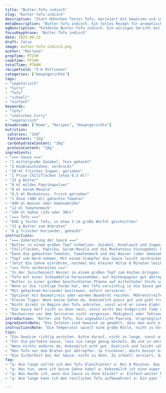```yaml
---
title: "Butter-Tofu indisch"
slug: "butter-tofu-indisch"
description: "Statt Hühnchen fester Tofu, mariniert mit Gewürzen und in buttriger Tomatensauce geschmort. Zwiebeln und Knoblauch goldgelb; Ingwer frisch, mit sanfter Schärfe; leichter Paprika und Garam Masala sorgen für Wärme. Pürierte Tomaten, dick und samtig, mit einem Hauch Muskat, abgerundet durch Kochsahne. Tofu erst kurz blanchiert, dann knusprig gebraten – außen fest, innen zart. Die Sauce braucht Geduld, bis sie sämig und aromatisch ist. Frische Korianderblätter zum Schluss; Basmati oder Naan passt super dazu. Geraspelte Möhre oder gedünsteter Brokkoli geben Farbe und Crunch. Kleine Variationen verbessern oft das Ergebnis – etwa Rauchpaprika oder Kokosmilch."
metaDescription: "Butter-Tofu indisch. Ein tolles Rezept für aromatischen Tofu in cremiger Tomatensauce. Ideal für die vegetarische Küche und voller Geschmack."
ogDescription: "Entdecke Butter-Tofu indisch. Ein würziges Gericht mit fester Tofu und sämiger Sauce. Perfekt für ein vegetarisches Festmahl."
focusKeyphrase: "Butter-Tofu indisch"
date: 2025-09-25
draft: false
image: butter-tofu-indisch.png
author: "Marlena"
prepTime: PT25M
cookTime: PT35M
totalTime: PT60M
recipeYield: "5-6 Portionen"
categories: ["Hauptgerichte"]
tags:
- "vegetarisch"
- "Curry"
- "Tofu"
- "schnell"
- "einfach"
keywords:
- "Tofu"
- "indisches Curry"
- "vegetarisch"
breadcrumb: ["Home", "Recipes", "Hauptgerichte"]
nutrition: 
 calories: "320"
 fatContent: "22g"
 carbohydrateContent: "10g"
 proteinContent: "18g"
ingredients:
- "=== Sauce ==="
- "1 mittelgroße Zwiebel, fein gehackt"
- "2 Knoblauchzehen, zerdrückt"
- "20 ml frischer Ingwer, gerieben"
- "1 Prise Chiliflocken (etwa 0,3 ml)"
- "25 g Butter"
- "8 ml mildes Paprikapulver"
- "8 ml Garam Masala"
- "0,5 ml Muskatnuss, frisch gerieben"
- "1 Dose (400 ml) gehackte Tomaten"
- "400 ml Wasser oder Gemüsebrühe"
- "12 ml Tomatenmark"
- "160 ml Sahne (15% oder 30%)"
- "=== Tofu ==="
- "650 g fester Tofu, in etwa 3 cm große Würfel geschnitten"
- "15 g Butter zum Anbraten"
- "8 g frischer Koriander, gehackt"
instructions:
- "=== Zubereitung der Sauce ==="
- "Butter in einem großen Topf schmelzen. Zwiebel, Knoblauch und Ingwer darin bei mittlerer Hitze anschwitzen – die Zwiebeln sollten glasig, leicht goldbraun werden; nicht zu dunkel, sonst bitter."
- "Chiliflocken, Paprika, Garam Masala und die Muskatnuss hinzugeben; kurz mitrösten, bis die Gewürze anfangen zu duften – etwa 45 Sekunden, nicht länger, sonst verbrennen sie."
- "Dann die gehackten Tomaten, Tomatenmark und das Wasser (oder Gemüsebrühe) dazugießen. Gut umrühren. Aufkochen und bei kleiner bis mittlerer Hitze circa 18 Minuten köcheln lassen, bis die Sauce leicht eingedickt ist, die Oberfläche leicht Blasen wirft und ein intensives Aroma entsteht."
- "Topf vom Herd nehmen. Mit einem Stampfer die Sauce leicht zerdrücken – sie soll noch Stückchen behalten, wonach ich beim ersten Mal zu fein pürierte und erdige Mundgefühl verlor."
- "Jetzt die Sahne einrühren, nochmal bei kleiner Hitze 6 Minuten leicht köcheln lassen, bis die Sauce sich verbindet und cremig wirkt. Mit Salz und schwarzem Pfeffer abschmecken."
- "=== Tofu vorbereiten ==="
- "In der Zwischenzeit Wasser in einem großen Topf zum Kochen bringen; salzen. Den Tofu für 6 Minuten darin ziehen lassen. Das entsalzt leicht und lässt ihn fester werden – das verhindert, dass er in der Pfanne zerfällt."
- "Tofu mit einer Schaumkelle herausnehmen, auf Küchenpapier gut abtropfen und trockentupfen. Je trockener er, desto besser brät er."
- "Butter in einer großen beschichteten Pfanne auf mittelhoher Stufe schmelzen. Tofu darin rundherum goldbraun anbraten. Das dauert 7-8 Minuten, geduldig wenden. Nicht zu oft rühren, damit schöne Krusten entstehen."
- "Wenn er die richtige Farbe hat, den Tofu vorsichtig in die Sauce geben. Noch 4 Minuten bei mittlerer Hitze ziehen lassen, damit er die Aromen aufnimmt und sich die Sauce am Tofu legt."
- "Mit gehacktem Koriander bestreuen, sofort servieren. "
- "Optional mit Basmatireis oder warmen Naanbrot reichen. Möhrenstreifen oder gedämpfter Brokkoli passen als frisches Gemüse toll dazu."
- "Kleine Tipps: Wenn keine Sahne da, Kokosmilch passt gut und gibt tropischen Twist. Wer es schärfer mag, nimmt eine frische grüne Chili, fein gehackt, statt getrocknete Flakes. Butter kann man halb durch Ghee ersetzen, das gibt nussigen Geschmack und höhere Hitzebeständigkeit. Tofu unbedingt pressen, falls er sehr nass ist, sonst wird er matschig."
- "Nicht direkt zu Beginn den Tofu anbraten, sonst wird er innen klebrig. Das Blanchieren hilft auch, Gerüche zu reduzieren und beim Anbraten bessere Farbe zu ermöglichen."
- "Die Sauce darf nicht zu dünn sein, sonst wirkt das Endgericht fade und wässrig. Lieber etwas länger köcheln lassen, dabei gelegentlich umrühren und die Oberfläche beobachten – kleine Bläschen zeigen Eindickung an."
- "Nachwürzen vor dem Servieren nicht vergessen. Müdigkeit oder fehlende Säure lässt sich oft mit einem Spritzer Zitronensaft korrigieren."
introduction: "Butter und Tofu, die ungewöhnliche Paarung. Ursprünglich wollte ich ein klassisches Butterhähnchen imitieren, habe aber mit ordentlich Gewürz experimentiert und festgestellt, dass fester Tofu eine erstaunliche Basis für kräftige Curry-Saucen sein kann. Die kleinen Knusprigeiten außen und das cremige, aromatische Innen der Sauce machen Spaß beim Essen. Einige Durchgänge haben gezeigt: Blanchieren vor dem Braten verändert die Textur erheblich und macht den Tofu widerstandsfähiger gegen Zerfallen. Gleiches gilt für das langsame, sanfte Einköcheln der Sauce, die erst dann ihre Komplexität entwickelt. Für Vegetarier und alle, die gerne mal pflanzliche Proteine anders würzen, lohnt es sich definitiv."
ingredientsNote: "Die Zutaten sind bewusst so gewählt, dass man auch einfache Ersatzzutaten nehmen kann. Zum Beispiel funktioniert statt Butter auch Butterschmalz oder neutrales Öl, wobei Butter dem Gericht die typische buttrige Note verleiht. Die Sahne kann durch eine Kokos-Creme ersetzt werden, dann wird es exotischer und veganer. Für noch mehr Crunch passt gerösteter Mandelsplitter (wenn Nüsse erlaubt) oder grob gehackte Cashewkerne. Tofu unbedingt solide, fest und möglichst gut gepresst kaufen, das macht den Unterschied. Frischer Koriander zum Schluss ist wichtig für Aromatik und Farbe, ehrlicherweise kann man den durch Minze oder Petersilie tauschen, aber der Geschmack verändert sich dann deutlich. Gewürze möglichst frisch mahlen oder im örtlichen Asia-Laden kaufen; gerade Garam Masala kann stark aromatisiert oder zu mild sein – eigene Mischung ist nicht verkehrt."
instructionsNote: "Die Temperatur spielt eine große Rolle, nicht zu hoch, damit die Butter nicht zu schnell braun wird, sonst bitter und unangenehm. Wichtig beim Anbraten des Tofus: Nicht zu oft wenden; das schadet der Kruste. Ich habe oft den Fehler gemacht, das Ganze zu hektisch zu behandeln – und dann gab’s kein gutes Bräunen. Die Sauce muss während des Köchelns Bläschen werfen, das zeigt den richtigen Siedepunkt – zu niedrig, dickt sie kaum ein; zu hoch spritzt sie und kann den Geschmack reduzieren. Das Zerdrücken der Sauce mit dem Stampfer ist Geschmackssache: Wer puristische Konsistenz mag, püriert die gesamte Sauce fein, ich lasse gern kleine Tomatenstücke für Textur drin. Zum Schluss kontrolliere ich noch einmal den Salz- und Pfeffergrad, oft braucht’s da noch ein bisschen. Das Anrichten mit frischer Korianderkrone bringt nicht nur Farbe, sondern ein frisches Aroma, das die schweren Gewürze auflockert."
tips:
- "Die Gewürze richtig anrösten. Achte darauf, nicht zu lange, sonst wird’s bitter. Röste die Zwiebeln gut an, kurz bevor sie goldbraun sind. Das Aroma intensiviert sich."
- "Für die perfekte Sauce, lass sie lange genug köcheln. Ab und zu umrühren bitte. Blasen zeigen an, dass sie eingedickt. Nimm dir Zeit – Geduld zahlt sich aus."
- "Wenn nichts anderes da, Kokosmilch echt gut. Exotisch und leicht süß. Und für mehr Crunch, einfach Mandelsplitter drüber. Sehr lecker. Probiere verschiedene Nüsse."
- "Den Tofu vor dem Braten gut abtropfen. Je trockener, desto besser brät er. Blanchierung vorher hat sich bewährt. Textur wird dadurch angenehm fest."
- "Die Sicherheit bei der Sauce: nicht zu dünn. Zu schnell serviert, das wirkt fad. Lass sie besser dick und aromatisch werden, egal wie lange das dauert."
faq:
- "q: Wie lange sollte ich den Tofu blanchieren? a: Nur 6 Minuten. Das entsalzt ihn und macht ihn fester. Danach gut abtropfen lassen."
- "q: Was tun, wenn ich keine Sahne habe? a: Kokosmilch ist eine super Alternative; schmeckt anders, aber gut. Gibt einen besonderen Touch."
- "q: Was mache ich, wenn die Sauce zu dünn bleibt? a: Einfach weiter köcheln. Nimm eine Prise Zucker, verbessert den Geschmack. Gelegentlich umrühren."
- "q: Wie lange kann ich den restlichen Tofu aufbewahren? a: Ein paar Tage im Kühlschrank. Aber frisch braten ist besser. Auch Einfrieren ist möglich."

---
```

